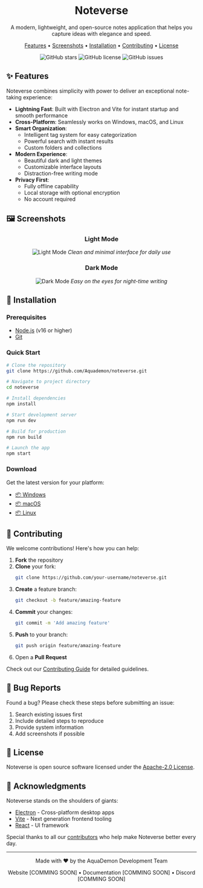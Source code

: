 <div align="center">

# Noteverse

A modern, lightweight, and open-source notes application that helps you capture ideas with elegance and speed.

[Features](#features) • [Screenshots](#screenshots) • [Installation](#installation) • [Contributing](#contributing) • [License](#license)

![GitHub stars](https://img.shields.io/github/stars/Aquademon/noteverse?style=social)
![GitHub license](https://img.shields.io/github/license/Aquademon/noteverse)
![GitHub issues](https://img.shields.io/github/issues/Aquademon/noteverse)

</div>

## ✨ Features

Noteverse combines simplicity with power to deliver an exceptional note-taking experience:

- **Lightning Fast**: Built with Electron and Vite for instant startup and smooth performance
- **Cross-Platform**: Seamlessly works on Windows, macOS, and Linux
- **Smart Organization**:
  - Intelligent tag system for easy categorization
  - Powerful search with instant results
  - Custom folders and collections
- **Modern Experience**:
  - Beautiful dark and light themes
  - Customizable interface layouts
  - Distraction-free writing mode
- **Privacy First**:
  - Fully offline capability
  - Local storage with optional encryption
  - No account required

## 🖼️ Screenshots

<div align="center">

### Light Mode

![Light Mode](https://i.imgur.com/3ixeVsn.png)
_Clean and minimal interface for daily use_

### Dark Mode

![Dark Mode](https://i.imgur.com/eYGqjIw.png)
_Easy on the eyes for night-time writing_

</div>

## 🚀 Installation

### Prerequisites

- [Node.js](https://nodejs.org/) (v16 or higher)
- [Git](https://git-scm.com/)

### Quick Start

```bash
# Clone the repository
git clone https://github.com/Aquademon/noteverse.git

# Navigate to project directory
cd noteverse

# Install dependencies
npm install

# Start development server
npm run dev

# Build for production
npm run build

# Launch the app
npm start
```

### Download

Get the latest version for your platform:

- [📦 Windows](https://github.com/Aquademon/noteverse/)
- [📦 macOS](https://github.com/Aquademon/noteverse/)
- [📦 Linux](https://github.com/Aquademon/noteverse/)

## 🧩 Contributing

We welcome contributions! Here's how you can help:

1. **Fork** the repository
2. **Clone** your fork:
   ```bash
   git clone https://github.com/your-username/noteverse.git
   ```
3. **Create** a feature branch:
   ```bash
   git checkout -b feature/amazing-feature
   ```
4. **Commit** your changes:
   ```bash
   git commit -m 'Add amazing feature'
   ```
5. **Push** to your branch:
   ```bash
   git push origin feature/amazing-feature
   ```
6. Open a **Pull Request**

Check out our [Contributing Guide](CONTRIBUTING.md) for detailed guidelines.

## 🐛 Bug Reports

Found a bug? Please check these steps before submitting an issue:

1. Search existing issues first
2. Include detailed steps to reproduce
3. Provide system information
4. Add screenshots if possible

## 📄 License

Noteverse is open source software licensed under the [Apache-2.0 License](LICENSE).

## 🙌 Acknowledgments

Noteverse stands on the shoulders of giants:

- [Electron](https://www.electronjs.org/) - Cross-platform desktop apps
- [Vite](https://vitejs.dev/) - Next generation frontend tooling
- [React](https://reactjs.org/) - UI framework

Special thanks to all our [contributors](https://github.com/Aquademon/noteverse/graphs/contributors) who help make Noteverse better every day.

---

<div align="center">
Made with ❤️ by the AquaDemon Development Team

Website [COMMING SOON] • Documentation [COMMING SOON] • Discord [COMMING SOON]

</div>
